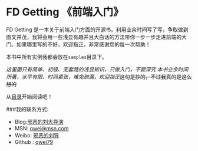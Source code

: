 # FD Getting 《前端入门》
FD Getting 是一本关于前端入门方面的开源书。利用业余时间写了写，争取做到图文并茂，我将会用一些浅显有趣并且大白话的方法带你一步一步走进前端的大门。如果哪里写的不好，欢迎指正，非常感谢您的每一次帮助！

本书中所有实例我都会放在`samples`目录下。

*这里面只有简单、初级、无套路的浅显知识，只做入门，不要深究*
*本书业余时间所著，水平有限、时间紧张，难免疏漏，欢迎指正*~~这句是抄的，不过我真的是这么想的~~

从[目录](SUMMARY.md)开始阅读吧！

###我的联系方式:
* Blog:[邪恶的刘大导演](http://www.cnblogs.com/qwei/)
* MSN: [qwei@msn.com](mailto:qwei@msn.com)
* Weibo: [邪恶的刘导](http://weibo.com/waylau521)
* Github : [qwei79](https://github.com/qwei79)
